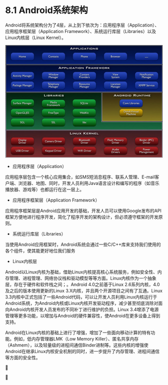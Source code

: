 # 8.1 Android系统架构

Android将系统架构分为了4层，从上到下依次为：应用程序层（Application）、应用程序框架层（Application Framework）、系统运行库层（Libraries）以及Linux内核层（Linux Kernel）。

![](/assets/8.1.png)

* 应用程序层（Application）

应用程序层包含一个核心应用集合，如SMS短消息程序、联系人管理、E-mail客户端、浏览器、地图、同时，开发人员利用Java语言设计和编写的程序（如音乐播放器、游戏等）也都运行在这一层上。

* 应用程序框架层（Application Framework）

应用程序框架层是Android应用开发的基础，开发人员可以使用Google发布的API框架方便地进行程序开发，简化了程序开发的架构设计，但必须遵守框架的开发原则。

* 系统运行库层（Libraries）

当使用Android应用框架时，Android系统会通过一些C\/C++库来支持我们使用的各个组件，使其能更好地位我们服务

* Linux内核层

Android以Linux内核为基础，借助Linux内核提高核心系统服务，例如安全性、内存管理、进程管理、网络协议栈和驱动模型等等方面。Linux内核作为一个抽象层，存在于硬件和软件栈之间；。Android 4.0之前基于Linux 2.6系列内核，4.0及之后的版本使用更新的Linux 3.X内核，并且两个开源项目之间有了互通。Linux 3.3内核中正式包括了一些Android代码，可以让开发人员利用Linux内核运行于Android系统，为Android内核或Linux内核开发驱动程序，减少甚至彻底消除对面向Android内核开发人员发布的不同补丁进行维护的负担。Linux 3.4增添了电源管理等更多功能，以增加与Android的硬件兼容性，使Android在更多设备上得到支持。

Android在Linux内核的基础上进行了增强，增加了一些面向移动计算的特有功能。例如，低内存管理器LMK（Low Memory Killer）、匿名共享内存（Ashmem），以及轻量级的进程间通信Binder进制等。这些内核的增强使Android在继承Linux内核安全机制的同时，进一步提升了内存管理、进程间通信等方面的安全性。







